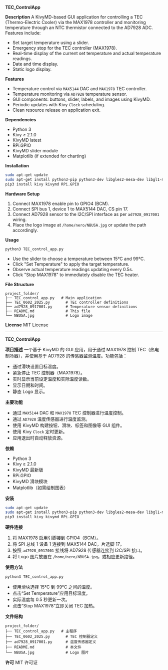 **TEC_ControlApp**

**Description**
A KivyMD-based GUI application for controlling a TEC (Thermo-Electric Cooler) via the MAX1978 controller and monitoring temperature through an NTC thermistor connected to the AD7928 ADC. Features include:

* Set target temperature using a slider.
* Emergency stop for the TEC controller (MAX1978).
* Real-time display of the current set temperature and actual temperature readings.
* Date and time display.
* Static logo display.

**Features**

* Temperature control via `MAX5144` DAC and `MAX1978` TEC controller.
* Temperature monitoring via `AD7928` temperature sensor.
* GUI components: buttons, slider, labels, and images using KivyMD.
* Periodic updates with Kivy `Clock` scheduling.
* Clean resource release on application exit.

**Dependencies**

* Python 3
* Kivy ≥ 2.1.0
* KivyMD latest
* RPi.GPIO
* KivyMD slider module
* Matplotlib (if extended for charting)

**Installation**

```bash
sudo apt-get update
sudo apt-get install python3-pip python3-dev libgles2-mesa-dev libgl1-mesa-dev
pip3 install kivy kivymd RPi.GPIO
```

**Hardware Setup**

1. Connect MAX1978 enable pin to GPIO4 (BCM).
2. Connect SPI bus 1, device 1 to MAX5144 DAC, CS pin 17.
3. Connect AD7928 sensor to the I2C/SPI interface as per `ad7928_0917001` wiring.
4. Place the logo image at `/home/nero/NBUSA.jpg` or update the path accordingly.

**Usage**

```bash
python3 TEC_control_app.py
```

* Use the slider to choose a temperature between 15°C and 99°C.
* Click "Set Temperature" to apply the target temperature.
* Observe actual temperature readings updating every 0.5s.
* Click "Stop MAX1978" to immediately disable the TEC heater.

**File Structure**

```
project_folder/
├── TEC_control_app.py   # Main application
├── TEC_0602_2025.py       # TEC controller definitions
├── ad7928_0917001.py      # Temperature sensor definitions
├── README.md              # This file
└── NBUSA.jpg              # Logo image
```

**License**
MIT License

---

**TEC_ControlApp**

**项目描述**
一个基于 KivyMD 的 GUI 应用，用于通过 MAX1978 控制 TEC（热电制冷器），并使用基于 AD7928 的传感器监测温度。功能包括：

* 通过滑块设置目标温度。
* 紧急停止 TEC 控制器（MAX1978）。
* 实时显示当前设定温度和实际温度读数。
* 显示日期和时间。
* 静态 Logo 显示。

**主要功能**

* 通过 `MAX5144` DAC 和 `MAX1978` TEC 控制器进行温度控制。
* 通过 `AD7928` 温度传感器进行温度监测。
* 使用 KivyMD 构建按钮、滑块、标签和图像等 GUI 组件。
* 使用 Kivy `Clock` 定时更新。
* 应用退出时自动释放资源。

**依赖**

* Python 3
* Kivy ≥ 2.1.0
* KivyMD 最新版
* RPi.GPIO
* KivyMD 滑块模块
* Matplotlib（如需绘制图表）

**安装**

```bash
sudo apt-get update
sudo apt-get install python3-pip python3-dev libgles2-mesa-dev libgl1-mesa-dev
pip3 install kivy kivymd RPi.GPIO
```

**硬件连接**

1. 将 MAX1978 启用引脚接到 GPIO4（BCM）。
2. 将 SPI 总线 1 设备 1 连接到 MAX5144 DAC，片选脚 17。
3. 按照 `ad7928_0917001` 接线将 AD7928 传感器连接到 I2C/SPI 接口。
4. 将 Logo 图片放置在 `/home/nero/NBUSA.jpg`，或相应更新路径。

**使用方法**

```bash
python3 TEC_control_app.py
```

* 使用滑块选择 15°C 到 99°C 之间的温度。
* 点击“Set Temperature”应用目标温度。
* 实际温度每 0.5 秒更新一次。
* 点击“Stop MAX1978”立即关闭 TEC 加热。

**文件结构**

```
project_folder/
├── TEC_control_app.py   # 主程序
├── TEC_0602_2025.py       # TEC 控制器定义
├── ad7928_0917001.py      # 温度传感器定义
├── README.md              # 本文件
└── NBUSA.jpg              # Logo 图片
```

**许可**
MIT 许可证
